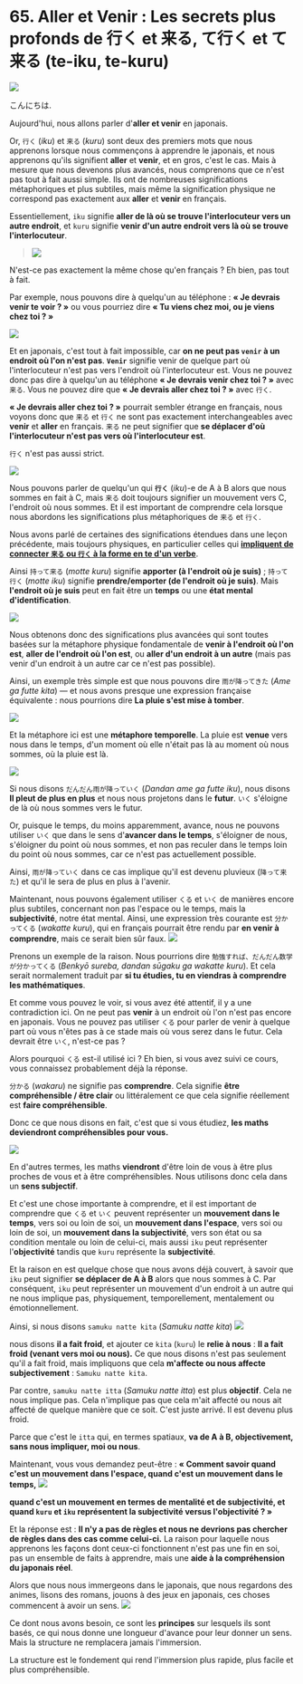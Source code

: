 # **65. Aller et Venir : Les secrets plus profonds de 行く et 来る, て行く et て来る (te-iku, te-kuru)**

![](../media/image251.webp)

こんにちは.

Aujourd'hui, nous allons parler d'**aller et venir** en japonais.

Or, `行く` (*iku*) et `来る` (*kuru*) sont deux des premiers mots que nous apprenons lorsque nous commençons à apprendre le japonais, et nous apprenons qu'ils signifient **aller** et **venir**, et en gros, c'est le cas. Mais à mesure que nous devenons plus avancés, nous comprenons que ce n'est pas tout à fait aussi simple. Ils ont de nombreuses significations métaphoriques et plus subtiles, mais même la signification physique ne correspond pas exactement aux **aller** et **venir** en français.

Essentiellement, `iku` signifie **aller de là où se trouve l'interlocuteur vers un autre endroit**, et `kuru` signifie **venir d'un autre endroit vers là où se trouve l'interlocuteur**.

> ![](../media/image1005.webp)

N'est-ce pas exactement la même chose qu'en français ? Eh bien, pas tout à fait.

Par exemple, nous pouvons dire à quelqu'un au téléphone : **« Je devrais venir te voir ? »** ou vous pourriez dire **« Tu viens chez moi, ou je viens chez toi ? »**

![](../media/image572.webp)

Et en japonais, c'est tout à fait impossible, car **on ne peut pas `venir` à un endroit où l'on n'est pas**. **`Venir`** signifie venir de quelque part où l'interlocuteur n'est pas vers l'endroit où l'interlocuteur est. Vous ne pouvez donc pas dire à quelqu'un au téléphone **« Je devrais venir chez toi ? »** avec `来る`. Vous ne pouvez dire que **« Je devrais aller chez toi ? »** avec `行く`.

**« Je devrais aller chez toi ? »** pourrait sembler étrange en français, nous voyons donc que `来る` et `行く` ne sont pas exactement interchangeables avec **venir** et **aller** en français. `来る` ne peut signifier que **se déplacer d'où l'interlocuteur n'est pas vers où l'interlocuteur est**.

`行く` n'est pas aussi strict.

![](../media/image195.webp)

Nous pouvons parler de quelqu'un qui **`行く`** (*iku*)-e de A à B alors que nous sommes en fait à C, mais `来る` doit toujours signifier un mouvement vers C, l'endroit où nous sommes. Et il est important de comprendre cela lorsque nous abordons les significations plus métaphoriques de `来る` et `行く`.

Nous avons parlé de certaines des significations étendues dans une leçon précédente, mais toujours physiques, en particulier celles qui [**impliquent de connecter `来る` ou `行く` à la forme en te d'un verbe**](https://www.youtube.com/watch?v=PsTsliRe2Cg).

Ainsi `持って来る` (*motte kuru*) signifie **apporter (à l'endroit où je suis)** ; `持って行く` (*motte iku*) signifie **prendre/emporter (de l'endroit où je suis)**. Mais **l'endroit où je suis** peut en fait être un **temps** ou une **état mental d'identification**.

![](../media/image214.webp)

Nous obtenons donc des significations plus avancées qui sont toutes basées sur la métaphore physique fondamentale de **venir à l'endroit où l'on est**, **aller de l'endroit où l'on est**, ou **aller d'un endroit à un autre** (mais pas venir d'un endroit à un autre car ce n'est pas possible).

Ainsi, un exemple très simple est que nous pouvons dire `雨が降ってきた` (*Ame ga futte kita*) — et nous avons presque une expression française équivalente : nous pourrions dire **La pluie s'est mise à tomber**.

![](../media/image997.webp)

Et la métaphore ici est une **métaphore temporelle**. La pluie est **venue** vers nous dans le temps, d'un moment où elle n'était pas là au moment où nous sommes, où la pluie est là.

![](../media/image882.webp)

Si nous disons `だんだん雨が降っていく` (*Dandan ame ga futte iku*), nous disons **Il pleut de plus en plus** et nous nous projetons dans le **futur**. `いく` s'éloigne de là où nous sommes vers le futur.

Or, puisque le temps, du moins apparemment, avance, nous ne pouvons utiliser `いく` que dans le sens d'**avancer dans le temps**, s'éloigner de nous, s'éloigner du point où nous sommes, et non pas reculer dans le temps loin du point où nous sommes, car ce n'est pas actuellement possible.

Ainsi, `雨が降っていく` dans ce cas implique qu'il est devenu pluvieux (`降って来た`) et qu'il le sera de plus en plus à l'avenir.

Maintenant, nous pouvons également utiliser `くる` et `いく` de manières encore plus subtiles, concernant non pas l'espace ou le temps, mais la **subjectivité**, notre état mental. Ainsi, une expression très courante est `分かってくる` (*wakatte kuru*), qui en français pourrait être rendu par **en venir à comprendre**, mais ce serait bien sûr faux.
![](../media/image149.webp)

Prenons un exemple de la raison. Nous pourrions dire `勉強すれば、だんだん数学が分かってくる` (*Benkyō sureba, dandan sūgaku ga wakatte kuru*). Et cela serait normalement traduit par **si tu étudies, tu en viendras à comprendre les mathématiques**.

Et comme vous pouvez le voir, si vous avez été attentif, il y a une contradiction ici. On ne peut pas **venir** à un endroit où l'on n'est pas encore en japonais. Vous ne pouvez pas utiliser `くる` pour parler de venir à quelque part où vous n'êtes pas à ce stade mais où vous serez dans le futur. Cela devrait être `いく`, n'est-ce pas ?

Alors pourquoi `くる` est-il utilisé ici ? Eh bien, si vous avez suivi ce cours, vous connaissez probablement déjà la réponse.

`分かる` (*wakaru*) ne signifie pas **comprendre**. Cela signifie **être compréhensible / être clair** ou littéralement ce que cela signifie réellement est **faire compréhensible**.

Donc ce que nous disons en fait, c'est que si vous étudiez, **les maths deviendront compréhensibles pour vous.**

![](../media/image277.webp)

En d'autres termes, les maths **viendront** d'être loin de vous à être plus proches de vous et à être compréhensibles. Nous utilisons donc cela dans un **sens subjectif**.

Et c'est une chose importante à comprendre, et il est important de comprendre que `くる` et `いく` peuvent représenter un **mouvement dans le temps**, vers soi ou loin de soi, un **mouvement dans l'espace**, vers soi ou loin de soi, un **mouvement dans la subjectivité**, vers son état ou sa condition mentale ou loin de celui-ci, mais aussi `iku` peut représenter l'**objectivité** tandis que `kuru` représente la **subjectivité**.

Et la raison en est quelque chose que nous avons déjà couvert, à savoir que `iku` peut signifier **se déplacer de A à B** alors que nous sommes à C. Par conséquent, `iku` peut représenter un mouvement d'un endroit à un autre qui ne nous implique pas, physiquement, temporellement, mentalement ou émotionnellement.

Ainsi, si nous disons `samuku natte kita` (*Samuku natte kita*)
![](../media/image82.webp)

nous disons **il a fait froid**, et ajouter ce `kita` (`kuru`) le **relie à nous** : **Il a fait froid (venant vers moi ou nous).** Ce que nous disons n'est pas seulement qu'il a fait froid, mais impliquons que cela **m'affecte ou nous affecte subjectivement** : `Samuku natte kita`.

Par contre, `samuku natte itta` (*Samuku natte itta*) est plus **objectif**. Cela ne nous implique pas. Cela n'implique pas que cela m'ait affecté ou nous ait affecté de quelque manière que ce soit. C'est juste arrivé. Il est devenu plus froid.

Parce que c'est le `itta` qui, en termes spatiaux, **va de A à B, objectivement, sans nous impliquer, moi ou nous**.

Maintenant, vous vous demandez peut-être : **« Comment savoir quand c'est un mouvement dans l'espace, quand c'est un mouvement dans le temps,**
![](../media/image496.webp)

**quand c'est un mouvement en termes de mentalité et de subjectivité, et quand `kuru` et `iku` représentent la subjectivité versus l'objectivité ? »**

Et la réponse est : **Il n'y a pas de règles et nous ne devrions pas chercher de règles dans des cas comme celui-ci.** La raison pour laquelle nous apprenons les façons dont ceux-ci fonctionnent n'est pas une fin en soi, pas un ensemble de faits à apprendre, mais une **aide à la compréhension du japonais réel**.

Alors que nous nous immergeons dans le japonais, que nous regardons des animes, lisons des romans, jouons à des jeux en japonais, ces choses commencent à avoir un sens.
![](../media/image738.webp)

Ce dont nous avons besoin, ce sont les **principes** sur lesquels ils sont basés, ce qui nous donne une longueur d'avance pour leur donner un sens. Mais la structure ne remplacera jamais l'immersion.

La structure est le fondement qui rend l'immersion plus rapide, plus facile et plus compréhensible.